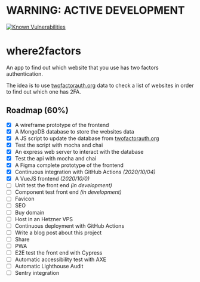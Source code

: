 # WARNING: ACTIVE DEVELOPMENT
[![Known Vulnerabilities](https://snyk.io/test/github/paolobasso99/where2factors/badge.svg)](https://snyk.io/test/github/paolobasso99/where2factors)
# where2factors
An app to find out which website that you use has two factors authentication.

The idea is to use [twofactorauth.org](https://twofactorauth.org/) data to check a list of websites in order to find out which one has 2FA.

## Roadmap (60%)
- [x] A wireframe prototype of the frontend
- [x] A MongoDB database to store the websites data
- [x] A JS script to update the database from [twofactorauth.org](https://twofactorauth.org/)
- [x] Test the script with mocha and chai
- [x] An express web server to interact with the database
- [x] Test the api with mocha and chai
- [x] A Figma complete prototype of the frontend
- [x] Continuous integration with GitHub Actions *(2020/10/04)*
- [X] A VueJS frontend *(2020/10/0)*
- [ ] Unit test the front end *(in development)*
- [ ] Component test front end *(in development)*
- [ ] Favicon
- [ ] SEO
- [ ] Buy domain
- [ ] Host in an Hetzner VPS
- [ ] Continuous deployment with GitHub Actions
- [ ] Write a blog post about this project
- [ ] Share
- [ ] PWA
- [ ] E2E test the front end with Cypress
- [ ] Automatic accessibility test with AXE
- [ ] Automatic Lighthouse Audit
- [ ] Sentry integration 